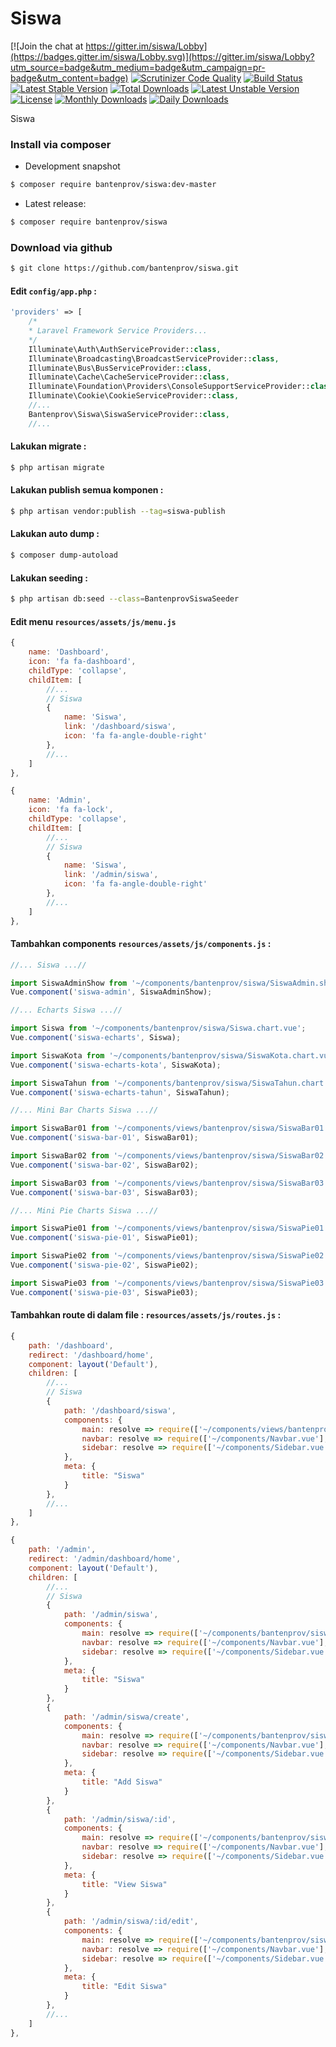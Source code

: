 # Siswa

[![Join the chat at https://gitter.im/siswa/Lobby](https://badges.gitter.im/siswa/Lobby.svg)](https://gitter.im/siswa/Lobby?utm_source=badge&utm_medium=badge&utm_campaign=pr-badge&utm_content=badge)
[![Scrutinizer Code Quality](https://scrutinizer-ci.com/g/bantenprov/siswa/badges/quality-score.png?b=master)](https://scrutinizer-ci.com/g/bantenprov/siswa/?branch=master)
[![Build Status](https://scrutinizer-ci.com/g/bantenprov/siswa/badges/build.png?b=master)](https://scrutinizer-ci.com/g/bantenprov/siswa/build-status/master)
[![Latest Stable Version](https://poser.pugx.org/bantenprov/siswa/v/stable)](https://packagist.org/packages/bantenprov/siswa)
[![Total Downloads](https://poser.pugx.org/bantenprov/siswa/downloads)](https://packagist.org/packages/bantenprov/siswa)
[![Latest Unstable Version](https://poser.pugx.org/bantenprov/siswa/v/unstable)](https://packagist.org/packages/bantenprov/siswa)
[![License](https://poser.pugx.org/bantenprov/siswa/license)](https://packagist.org/packages/bantenprov/siswa)
[![Monthly Downloads](https://poser.pugx.org/bantenprov/siswa/d/monthly)](https://packagist.org/packages/bantenprov/siswa)
[![Daily Downloads](https://poser.pugx.org/bantenprov/siswa/d/daily)](https://packagist.org/packages/bantenprov/siswa)

Siswa

### Install via composer

- Development snapshot

```bash
$ composer require bantenprov/siswa:dev-master
```

- Latest release:

```bash
$ composer require bantenprov/siswa
```

### Download via github

```bash
$ git clone https://github.com/bantenprov/siswa.git
```

#### Edit `config/app.php` :

```php
'providers' => [
    /*
    * Laravel Framework Service Providers...
    */
    Illuminate\Auth\AuthServiceProvider::class,
    Illuminate\Broadcasting\BroadcastServiceProvider::class,
    Illuminate\Bus\BusServiceProvider::class,
    Illuminate\Cache\CacheServiceProvider::class,
    Illuminate\Foundation\Providers\ConsoleSupportServiceProvider::class,
    Illuminate\Cookie\CookieServiceProvider::class,
    //...
    Bantenprov\Siswa\SiswaServiceProvider::class,
    //...
```

#### Lakukan migrate :

```bash
$ php artisan migrate
```

#### Lakukan publish semua komponen :

```bash
$ php artisan vendor:publish --tag=siswa-publish
```

#### Lakukan auto dump :

```bash
$ composer dump-autoload
```

#### Lakukan seeding :

```bash
$ php artisan db:seed --class=BantenprovSiswaSeeder
```

#### Edit menu `resources/assets/js/menu.js`

```javascript
{
    name: 'Dashboard',
    icon: 'fa fa-dashboard',
    childType: 'collapse',
    childItem: [
        //...
        // Siswa
        {
            name: 'Siswa',
            link: '/dashboard/siswa',
            icon: 'fa fa-angle-double-right'
        },
        //...
    ]
},
```

```javascript
{
    name: 'Admin',
    icon: 'fa fa-lock',
    childType: 'collapse',
    childItem: [
        //...
        // Siswa
        {
            name: 'Siswa',
            link: '/admin/siswa',
            icon: 'fa fa-angle-double-right'
        },
        //...
    ]
},
```

#### Tambahkan components `resources/assets/js/components.js` :

```javascript
//... Siswa ...//

import SiswaAdminShow from '~/components/bantenprov/siswa/SiswaAdmin.show.vue';
Vue.component('siswa-admin', SiswaAdminShow);

//... Echarts Siswa ...//

import Siswa from '~/components/bantenprov/siswa/Siswa.chart.vue';
Vue.component('siswa-echarts', Siswa);

import SiswaKota from '~/components/bantenprov/siswa/SiswaKota.chart.vue';
Vue.component('siswa-echarts-kota', SiswaKota);

import SiswaTahun from '~/components/bantenprov/siswa/SiswaTahun.chart.vue';
Vue.component('siswa-echarts-tahun', SiswaTahun);

//... Mini Bar Charts Siswa ...//

import SiswaBar01 from '~/components/views/bantenprov/siswa/SiswaBar01.vue';
Vue.component('siswa-bar-01', SiswaBar01);

import SiswaBar02 from '~/components/views/bantenprov/siswa/SiswaBar02.vue';
Vue.component('siswa-bar-02', SiswaBar02);

import SiswaBar03 from '~/components/views/bantenprov/siswa/SiswaBar03.vue';
Vue.component('siswa-bar-03', SiswaBar03);

//... Mini Pie Charts Siswa ...//

import SiswaPie01 from '~/components/views/bantenprov/siswa/SiswaPie01.vue';
Vue.component('siswa-pie-01', SiswaPie01);

import SiswaPie02 from '~/components/views/bantenprov/siswa/SiswaPie02.vue';
Vue.component('siswa-pie-02', SiswaPie02);

import SiswaPie03 from '~/components/views/bantenprov/siswa/SiswaPie03.vue';
Vue.component('siswa-pie-03', SiswaPie03);
```

#### Tambahkan route di dalam file : `resources/assets/js/routes.js` :

```javascript
{
    path: '/dashboard',
    redirect: '/dashboard/home',
    component: layout('Default'),
    children: [
        //...
        // Siswa
        {
            path: '/dashboard/siswa',
            components: {
                main: resolve => require(['~/components/views/bantenprov/siswa/DashboardSiswa.vue'], resolve),
                navbar: resolve => require(['~/components/Navbar.vue'], resolve),
                sidebar: resolve => require(['~/components/Sidebar.vue'], resolve)
            },
            meta: {
                title: "Siswa"
            }
        },
        //...
    ]
},
```

```javascript
{
    path: '/admin',
    redirect: '/admin/dashboard/home',
    component: layout('Default'),
    children: [
        //...
        // Siswa
        {
            path: '/admin/siswa',
            components: {
                main: resolve => require(['~/components/bantenprov/siswa/Siswa.index.vue'], resolve),
                navbar: resolve => require(['~/components/Navbar.vue'], resolve),
                sidebar: resolve => require(['~/components/Sidebar.vue'], resolve)
            },
            meta: {
                title: "Siswa"
            }
        },
        {
            path: '/admin/siswa/create',
            components: {
                main: resolve => require(['~/components/bantenprov/siswa/Siswa.add.vue'], resolve),
                navbar: resolve => require(['~/components/Navbar.vue'], resolve),
                sidebar: resolve => require(['~/components/Sidebar.vue'], resolve)
            },
            meta: {
                title: "Add Siswa"
            }
        },
        {
            path: '/admin/siswa/:id',
            components: {
                main: resolve => require(['~/components/bantenprov/siswa/Siswa.show.vue'], resolve),
                navbar: resolve => require(['~/components/Navbar.vue'], resolve),
                sidebar: resolve => require(['~/components/Sidebar.vue'], resolve)
            },
            meta: {
                title: "View Siswa"
            }
        },
        {
            path: '/admin/siswa/:id/edit',
            components: {
                main: resolve => require(['~/components/bantenprov/siswa/Siswa.edit.vue'], resolve),
                navbar: resolve => require(['~/components/Navbar.vue'], resolve),
                sidebar: resolve => require(['~/components/Sidebar.vue'], resolve)
            },
            meta: {
                title: "Edit Siswa"
            }
        },
        //...
    ]
},
```
